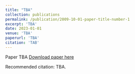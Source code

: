```yaml
---
title: "TBA"
collection: publications
permalink: /publication/2009-10-01-paper-title-number-1
excerpt: 'TBA'
date: 2023-01-01
venue: 'TBA'
paperurl: 'TBA'
citation: 'TAB'
---
```

Paper TBA
[Download paper here](#paper)

Recommended citation: TBA.